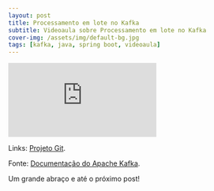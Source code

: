 ```yaml
---
layout: post
title: Processamento em lote no Kafka
subtitle: Videoaula sobre Processamento em lote no Kafka
cover-img: /assets/img/default-bg.jpg
tags: [kafka, java, spring boot, videoaula]
---
```


<div class="video-container">
    <iframe src="https://www.youtube-nocookie.com/embed/Rj_sv6dqVVE" title="Apache Kafka - Processamento em lote" frameborder="0" allow="accelerometer; autoplay; clipboard-write; encrypted-media; gyroscope; picture-in-picture" allowfullscreen></iframe>
</div>

Links:
<a href="https://github.com/danielwisky/daily-challenge" target="\_blank">Projeto Git</a>.

Fonte:
<a href="https://kafka.apache.org/documentation/" target="\_blank">Documentação do Apache Kafka</a>.

Um grande abraço e até o próximo post!
